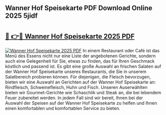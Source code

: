 ## Wanner Hof Speisekarte PDF Download Online 2025 5jidf

# <h2><a href="http://gc66a8e.nevu.top/?p=Wanner+Hof+Speisekarte">🔗 👉🔴 Wanner Hof Speisekarte 2025 PDF</a></h2>

[![Wanner Hof Speisekarte 2025 PDF](https://i.imgur.com/dBaPXMq.png)](http://gc66a8e.nevu.top/?p=Wanner+Hof+Speisekarte)
In einem Restaurant oder Café ist das Menü des Essens nicht nur eine Liste der angebotenen Gerichte, sondern auch eine Gelegenheit für Sie, etwas zu finden, das für Ihren Geschmack köstlich und passend ist. Es gibt eine große Auswahl an frischen Salaten auf der Wanner Hof Speisekarte unseres Restaurants, die Sie in unserem Salatbereich probieren können. Für diejenigen, die Fleisch bevorzugen, bieten wir eine Auswahl an Gerichten auf der Wanner Hof Speisekarte an: Rindfleisch, Schweinefleisch, Huhn und Fisch. Unseren Auserwählten bieten wir Gourmet-Gerichte wie Schaschlik und Steak an, die bei lebendem Feuer zubereitet werden. In jedem Fall sind wir bereit, Ihnen bei der Auswahl der Speisen auf der Wanner Hof Speisekarte zu helfen und Ihnen einen komfortablen und komfortablen Service zu bieten.
